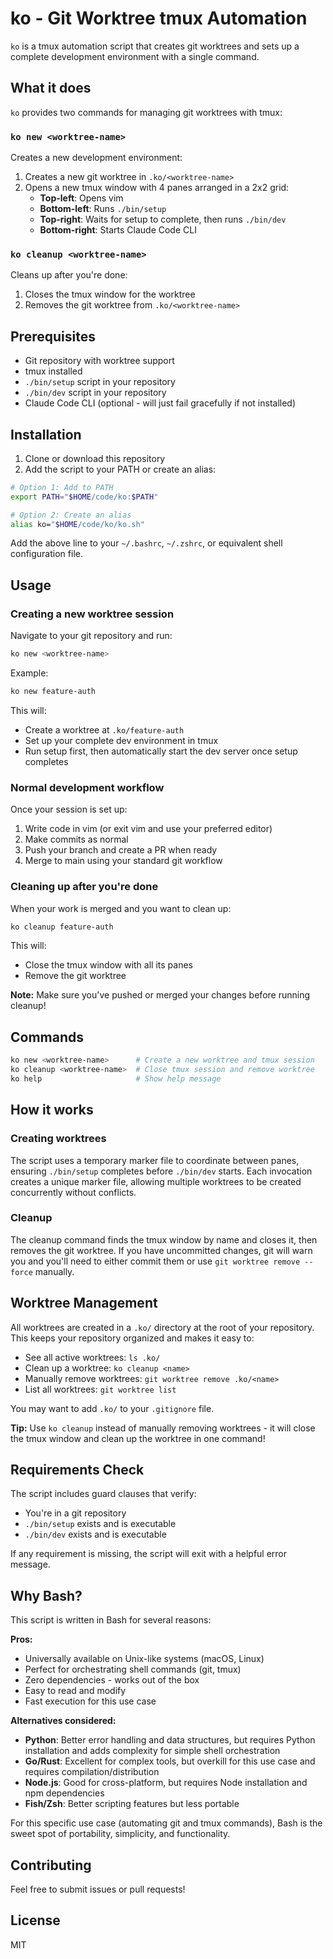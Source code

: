 # ko - Git Worktree tmux Automation

`ko` is a tmux automation script that creates git worktrees and sets up a complete development environment with a single command.

## What it does

`ko` provides two commands for managing git worktrees with tmux:

### `ko new <worktree-name>`

Creates a new development environment:

1. Creates a new git worktree in `.ko/<worktree-name>`
2. Opens a new tmux window with 4 panes arranged in a 2x2 grid:
   - **Top-left**: Opens vim
   - **Bottom-left**: Runs `./bin/setup`
   - **Top-right**: Waits for setup to complete, then runs `./bin/dev`
   - **Bottom-right**: Starts Claude Code CLI

### `ko cleanup <worktree-name>`

Cleans up after you're done:

1. Closes the tmux window for the worktree
2. Removes the git worktree from `.ko/<worktree-name>`

## Prerequisites

- Git repository with worktree support
- tmux installed
- `./bin/setup` script in your repository
- `./bin/dev` script in your repository
- Claude Code CLI (optional - will just fail gracefully if not installed)

## Installation

1. Clone or download this repository
2. Add the script to your PATH or create an alias:

```bash
# Option 1: Add to PATH
export PATH="$HOME/code/ko:$PATH"

# Option 2: Create an alias
alias ko="$HOME/code/ko/ko.sh"
```

Add the above line to your `~/.bashrc`, `~/.zshrc`, or equivalent shell configuration file.

## Usage

### Creating a new worktree session

Navigate to your git repository and run:

```bash
ko new <worktree-name>
```

Example:
```bash
ko new feature-auth
```

This will:
- Create a worktree at `.ko/feature-auth`
- Set up your complete dev environment in tmux
- Run setup first, then automatically start the dev server once setup completes

### Normal development workflow

Once your session is set up:
1. Write code in vim (or exit vim and use your preferred editor)
2. Make commits as normal
3. Push your branch and create a PR when ready
4. Merge to main using your standard git workflow

### Cleaning up after you're done

When your work is merged and you want to clean up:

```bash
ko cleanup feature-auth
```

This will:
- Close the tmux window with all its panes
- Remove the git worktree

**Note:** Make sure you've pushed or merged your changes before running cleanup!

## Commands

```bash
ko new <worktree-name>      # Create a new worktree and tmux session
ko cleanup <worktree-name>  # Close tmux session and remove worktree
ko help                     # Show help message
```

## How it works

### Creating worktrees
The script uses a temporary marker file to coordinate between panes, ensuring `./bin/setup` completes before `./bin/dev` starts. Each invocation creates a unique marker file, allowing multiple worktrees to be created concurrently without conflicts.

### Cleanup
The cleanup command finds the tmux window by name and closes it, then removes the git worktree. If you have uncommitted changes, git will warn you and you'll need to either commit them or use `git worktree remove --force` manually.

## Worktree Management

All worktrees are created in a `.ko/` directory at the root of your repository. This keeps your repository organized and makes it easy to:

- See all active worktrees: `ls .ko/`
- Clean up a worktree: `ko cleanup <name>`
- Manually remove worktrees: `git worktree remove .ko/<name>`
- List all worktrees: `git worktree list`

You may want to add `.ko/` to your `.gitignore` file.

**Tip:** Use `ko cleanup` instead of manually removing worktrees - it will close the tmux window and clean up the worktree in one command!

## Requirements Check

The script includes guard clauses that verify:
- You're in a git repository
- `./bin/setup` exists and is executable
- `./bin/dev` exists and is executable

If any requirement is missing, the script will exit with a helpful error message.

## Why Bash?

This script is written in Bash for several reasons:

**Pros:**
- Universally available on Unix-like systems (macOS, Linux)
- Perfect for orchestrating shell commands (git, tmux)
- Zero dependencies - works out of the box
- Easy to read and modify
- Fast execution for this use case

**Alternatives considered:**
- **Python**: Better error handling and data structures, but requires Python installation and adds complexity for simple shell orchestration
- **Go/Rust**: Excellent for complex tools, but overkill for this use case and requires compilation/distribution
- **Node.js**: Good for cross-platform, but requires Node installation and npm dependencies
- **Fish/Zsh**: Better scripting features but less portable

For this specific use case (automating git and tmux commands), Bash is the sweet spot of portability, simplicity, and functionality.

## Contributing

Feel free to submit issues or pull requests!

## License

MIT
